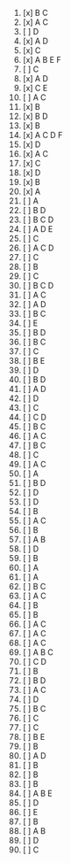 1. [x] B C 
2. [x] A C
3. [ ] D
4. [x] A D
5. [x] C
6. [x] A B E F
7. [ ] C
8. [x] A D
9. [x] C E
10. [ ] A C
11. [x] B
12. [x] B D
13. [x] B
14. [x] A C D F
15. [x] D
16. [x] A C
17. [x] C
18. [x] D
19. [x] B
20. [x] A
21. [ ] A
22. [ ] B D
23. [ ] B C D
24. [ ] A D E
25. [ ] C
26. [ ] A C D
27. [ ] C
28. [ ] B
29. [ ] C
30. [ ] B C D
31. [ ] A C
32. [ ] A D
33. [ ] B C
34. [ ] E
35. [ ] B D
36. [ ] B C
37. [ ] C
38. [ ] B E
39. [ ] D
40. [ ] B D
41. [ ] A D
42. [ ] D
43. [ ] C
44. [ ] C D
45. [ ] B C
46. [ ] A C
47. [ ] B C
48. [ ] C
49. [ ] A C
50. [ ] A
51. [ ] B D
52. [ ] D
53. [ ] D
54. [ ] B
55. [ ] A C
56. [ ] B 
57. [ ] A B
58. [ ] D
59. [ ] B
60. [ ] A
61. [ ] A
62. [ ] B C
63. [ ] A C
64. [ ] B
65. [ ] B
66. [ ] A C
67. [ ] A C
68. [ ] A C
69. [ ] A B C
70. [ ] C D
71. [ ] B
72. [ ] B D
73. [ ] A C
74. [ ] D
75. [ ] B C
76. [ ] C
77. [ ] C
78. [ ] B E
79. [ ] B
80. [ ] A D
81. [ ] B
82. [ ] B
83. [ ] B
84. [ ] A B E
85. [ ] D
86. [ ] E
87. [ ] B
88. [ ] A B
89. [ ] D
90. [ ] C